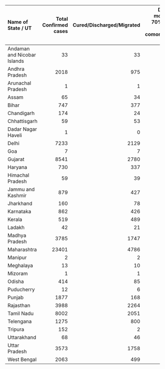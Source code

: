 | Name of State / UT          |   Total Confirmed cases |   Cured/Discharged/Migrated |   Deaths ( more than 70% cases due to comorbidities ) |
|:----------------------------|------------------------:|----------------------------:|------------------------------------------------------:|
| Andaman and Nicobar Islands |                      33 |                          33 |                                                     0 |
| Andhra Pradesh              |                    2018 |                         975 |                                                    45 |
| Arunachal Pradesh           |                       1 |                           1 |                                                     0 |
| Assam                       |                      65 |                          34 |                                                     2 |
| Bihar                       |                     747 |                         377 |                                                     6 |
| Chandigarh                  |                     174 |                          24 |                                                     2 |
| Chhattisgarh                |                      59 |                          53 |                                                     0 |
| Dadar Nagar Haveli          |                       1 |                           0 |                                                     0 |
| Delhi                       |                    7233 |                        2129 |                                                    73 |
| Goa                         |                       7 |                           7 |                                                     0 |
| Gujarat                     |                    8541 |                        2780 |                                                   513 |
| Haryana                     |                     730 |                         337 |                                                    11 |
| Himachal Pradesh            |                      59 |                          39 |                                                     2 |
| Jammu and Kashmir           |                     879 |                         427 |                                                    10 |
| Jharkhand                   |                     160 |                          78 |                                                     3 |
| Karnataka                   |                     862 |                         426 |                                                    31 |
| Kerala                      |                     519 |                         489 |                                                     4 |
| Ladakh                      |                      42 |                          21 |                                                     0 |
| Madhya Pradesh              |                    3785 |                        1747 |                                                   221 |
| Maharashtra                 |                   23401 |                        4786 |                                                   868 |
| Manipur                     |                       2 |                           2 |                                                     0 |
| Meghalaya                   |                      13 |                          10 |                                                     1 |
| Mizoram                     |                       1 |                           1 |                                                     0 |
| Odisha                      |                     414 |                          85 |                                                     3 |
| Puducherry                  |                      12 |                           6 |                                                     0 |
| Punjab                      |                    1877 |                         168 |                                                    31 |
| Rajasthan                   |                    3988 |                        2264 |                                                   113 |
| Tamil Nadu                  |                    8002 |                        2051 |                                                    53 |
| Telengana                   |                    1275 |                         800 |                                                    30 |
| Tripura                     |                     152 |                           2 |                                                     0 |
| Uttarakhand                 |                      68 |                          46 |                                                     1 |
| Uttar Pradesh               |                    3573 |                        1758 |                                                    80 |
| West Bengal                 |                    2063 |                         499 |                                                   190 |